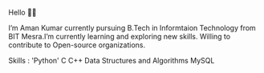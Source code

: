 Hello 👋🏽

I’m Aman Kumar currently pursuing B.Tech in Informtaion Technology from BIT Mesra.I’m currently learning and exploring new skills.
Willing to contribute to Open-source organizations.

Skills : 'Python' C C++ Data Structures and Algorithms MySQL

                      

<!---
Assassin0001/Assassin0001 is a ✨ special ✨ repository because its `README.md` (this file) appears on your GitHub profile.
You can click the Preview link to take a look at your changes.
--->
